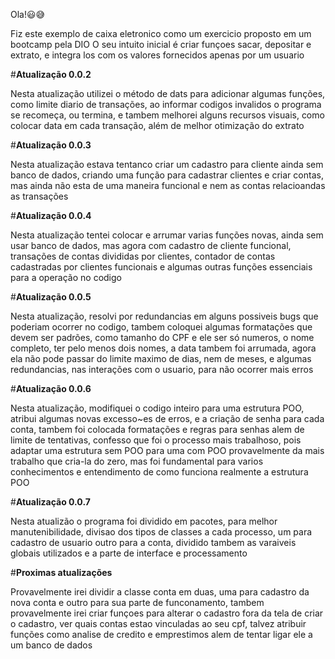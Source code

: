 Ola!😃😅

Fiz este exemplo de caixa eletronico como um exercicio proposto em um bootcamp pela DIO O seu intuito inicial é criar funçoes sacar, depositar e extrato, e integra los com os valores fornecidos apenas por um usuario

#**Atualização 0.0.2**

Nesta atualização utilizei o método de dats para adicionar algumas funções, como limite diario de transações, ao informar codigos invalidos o programa se recomeça, ou termina, e tambem melhorei alguns recursos visuais, como colocar data em cada transação, além de melhor otimização do extrato

#**Atualização 0.0.3**

Nesta atualização estava tentanco criar um cadastro para cliente ainda sem banco de dados, criando uma função para cadastrar clientes e criar contas, mas ainda não esta de uma maneira funcional e nem as contas relacioandas as transações

#**Atualização 0.0.4**

Nesta atualização tentei colocar e arrumar varias funções novas, ainda sem usar banco de dados, mas agora com cadastro de cliente funcional, transações de contas divididas por clientes, contador de contas cadastradas por clientes funcionais e algumas outras funções essenciais para a operação no codigo

#**Atualização 0.0.5**

Nesta atualização, resolvi por redundancias em alguns possiveis bugs que poderiam ocorrer no codigo, tambem coloquei algumas formatações que devem ser padrões, como tamanho do CPF e ele ser só numeros, o nome completo, ter pelo menos dois nomes, a data tambem foi arrumada, agora ela não pode passar do limite maximo de dias, nem de meses, e algumas redundancias, nas interações com o usuario, para não ocorrer mais erros

#**Atualização 0.0.6**

Nesta atualização, modifiquei o codigo inteiro para uma estrutura POO, atribui algumas novas excesso~es de erros, e a criação de senha para cada conta, tambem foi colocada formatações e regras para senhas alem de limite de tentativas, confesso que foi o processo mais trabalhoso, pois adaptar uma estrutura sem POO para uma com POO provavelmente da mais trabalho que cria-la do zero, mas foi fundamental para varios conhecimentos e entendimento de como funciona realmente a estrutura POO

#**Atualização 0.0.7**

Nesta atualizão o programa foi dividido em pacotes, para melhor manutenibilidade, divisao dos tipos de classes a cada processo, um para cadastro de usuario outro para a conta, dividido tambem as varaiveis globais utilizados e a parte de interface e processamento

#**Proximas atualizações**

Provavelmente irei dividir a classe conta em duas, uma para cadastro da nova conta e outro para sua parte de funconamento, tambem provavelmente irei criar funçoes para alterar o cadastro fora da tela de criar o cadastro, ver quais contas estao vinculadas ao seu cpf, talvez atribuir funções como analise de credito e emprestimos alem de tentar ligar ele a um banco de dados
